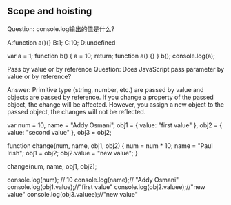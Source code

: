 


## Scope and hoisting
Question: console.log输出的值是什么?

A:function a(){}
B:1;
C:10;
D:undefined


var a = 1; 
function b() { 
    a = 10; 
    return; 
    function a() {} 
} 
b(); 
console.log(a);          
        
		
		

Pass by value or by reference
Question: Does JavaScript pass parameter by value or by reference?

Answer: Primitive type (string, number, etc.) are passed by value and objects are passed by reference. If you change a property of the passed object, the change will be affected. However, you assign a new object to the passed object, the changes will not be reflected.


var num = 10,
    name = "Addy Osmani",
    obj1 = {
      value: "first value"
    },
    obj2 = {
     value: "second value"
    },
    obj3 = obj2;
 
function change(num, name, obj1, obj2) {
    num = num * 10;
    name = "Paul Irish";
    obj1 = obj2;
    obj2.value = "new value";
}
 
change(num, name, obj1, obj2);
 
console.log(num); // 10
console.log(name);// "Addy Osmani"
console.log(obj1.value);//"first value"
console.log(obj2.valuee);//"new value"
console.log(obj3.valuee);//"new value" 